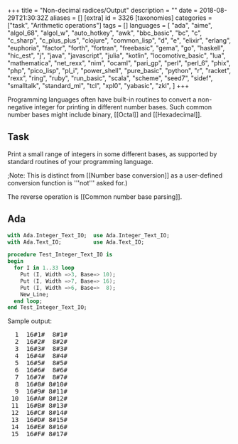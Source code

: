 +++
title = "Non-decimal radices/Output"
description = ""
date = 2018-08-29T21:30:32Z
aliases = []
[extra]
id = 3326
[taxonomies]
categories = ["task", "Arithmetic operations"]
tags = []
languages = [
  "ada",
  "aime",
  "algol_68",
  "algol_w",
  "auto_hotkey",
  "awk",
  "bbc_basic",
  "bc",
  "c",
  "c_sharp",
  "c_plus_plus",
  "clojure",
  "common_lisp",
  "d",
  "e",
  "elixir",
  "erlang",
  "euphoria",
  "factor",
  "forth",
  "fortran",
  "freebasic",
  "gema",
  "go",
  "haskell",
  "hic_est",
  "j",
  "java",
  "javascript",
  "julia",
  "kotlin",
  "locomotive_basic",
  "lua",
  "mathematica",
  "net_rexx",
  "nim",
  "ocaml",
  "pari_gp",
  "perl",
  "perl_6",
  "phix",
  "php",
  "pico_lisp",
  "pl_i",
  "power_shell",
  "pure_basic",
  "python",
  "r",
  "racket",
  "rexx",
  "ring",
  "ruby",
  "run_basic",
  "scala",
  "scheme",
  "seed7",
  "sidef",
  "smalltalk",
  "standard_ml",
  "tcl",
  "xpl0",
  "yabasic",
  "zkl",
]
+++

Programming languages often have built-in routines to convert a non-negative integer for printing in different number bases. Such common number bases might include binary, [[Octal]] and [[Hexadecimal]].


## Task

Print a small range of integers in some different bases, as supported by standard routines of your programming language.


;Note:
This is distinct from [[Number base conversion]] as a user-defined conversion function is '''not''' asked for.)

The reverse operation is [[Common number base parsing]].





## Ada


```ada
with Ada.Integer_Text_IO;  use Ada.Integer_Text_IO;
with Ada.Text_IO;          use Ada.Text_IO;

procedure Test_Integer_Text_IO is
begin
  for I in 1..33 loop
    Put (I, Width =>3, Base=> 10);
    Put (I, Width =>7, Base=> 16);
    Put (I, Width =>6, Base=>  8);
    New_Line;
  end loop;
end Test_Integer_Text_IO;
```

Sample output:
<pre style="height:30ex;overflow:scroll">
  1  16#1#  8#1#
  2  16#2#  8#2#
  3  16#3#  8#3#
  4  16#4#  8#4#
  5  16#5#  8#5#
  6  16#6#  8#6#
  7  16#7#  8#7#
  8  16#8# 8#10#
  9  16#9# 8#11#
 10  16#A# 8#12#
 11  16#B# 8#13#
 12  16#C# 8#14#
 13  16#D# 8#15#
 14  16#E# 8#16#
 15  16#F# 8#17#
 16 16#10# 8#20#
 17 16#11# 8#21#
 18 16#12# 8#22#
 19 16#13# 8#23#
 20 16#14# 8#24#
 21 16#15# 8#25#
 22 16#16# 8#26#
 23 16#17# 8#27#
 24 16#18# 8#30#
 25 16#19# 8#31#
 26 16#1A# 8#32#
 27 16#1B# 8#33#
 28 16#1C# 8#34#
 29 16#1D# 8#35#
 30 16#1E# 8#36#
 31 16#1F# 8#37#
 32 16#20# 8#40#
 33 16#21# 8#41#

```



## Aime


```aime
o_xinteger(16, 1000000);
o_byte('\n');
o_xinteger(5, 1000000);
o_byte('\n');
o_xinteger(2, 1000000);
o_byte('\n');
```



## ALGOL 68

```algol68
main:(
  FOR i TO 33 DO
    printf(($10r6d," "16r6d," "8r6dl$, BIN i, BIN i, BIN i))
  OD
)
```

Sample output:

```txt

000001 000001 000001
000002 000002 000002
000003 000003 000003
000004 000004 000004
000005 000005 000005
000006 000006 000006
000007 000007 000007
000008 000008 000010
000009 000009 000011
000010 00000a 000012
000011 00000b 000013
000012 00000c 000014
000013 00000d 000015
000014 00000e 000016
000015 00000f 000017
000016 000010 000020
000017 000011 000021
000018 000012 000022
000019 000013 000023
000020 000014 000024
000021 000015 000025
000022 000016 000026
000023 000017 000027
000024 000018 000030
000025 000019 000031
000026 00001a 000032
000027 00001b 000033
000028 00001c 000034
000029 00001d 000035
000030 00001e 000036
000031 00001f 000037
000032 000020 000040
000033 000021 000041

```



## ALGOL W

Algol W has a standard procedure intbase16 that returns its parameter converted to a string in hexadecimal.

```algolw
begin
    % print some numbers in hex %
    for i := 0 until 20 do write( intbase16( i ) )
end.
```

```txt

    00000000
    00000001
    00000002
    00000003
    00000004
    00000005
    00000006
    00000007
    00000008
    00000009
    0000000A
    0000000B
    0000000C
    0000000D
    0000000E
    0000000F
    00000010
    00000011
    00000012
    00000013
    00000014

```



## AutoHotkey

contributed by Laszlo on the ahk [http://www.autohotkey.com/forum/post-276235.html#276235 forum]

```AutoHotkey
MsgBox % BC("FF",16,3) ; -> 100110 in base 3 = FF in hex = 256 in base 10

BC(NumStr,InputBase=8,OutputBase=10) {
  Static S = 12345678901234567890123456789012345678901234567890123456789012345
  DllCall("msvcrt\_i64toa","Int64",DllCall("msvcrt\_strtoui64","Str",NumStr,"Uint",0,"UInt",InputBase,"CDECLInt64"),"Str",S,"UInt",OutputBase,"CDECL")
  Return S
}
```



## AWK

C's printf() is just exposed:

```awk
$ awk '{printf("%d 0%o 0x%x\n",$1,$1,$1)}'
10
10 012 0xa
16
16 020 0x10
255
255 0377 0xff
```



## BBC BASIC


```bbcbasic
      REM STR$ converts to a decimal string:
      PRINT STR$(0)
      PRINT STR$(123456789)
      PRINT STR$(-987654321)

      REM STR$~ converts to a hexadecimal string:
      PRINT STR$~(43981)
      PRINT STR$~(-1)
```

'''Output:'''

```txt

0
123456789
-987654321
ABCD
FFFFFFFF

```



## Bc

Variable <code>obase</code> is the base for all output.  It can be 2 (binary) up to some implementation-dependent limit.  In [[GNU bc]] the limit may be large, for example 2^31, with "digits" of bases bigger than 36 printed as individual decimal numbers.
```Bc

for(i=1;i<10;i++) {
  obase=10; print i," "
  obase=8; print i," "
  obase=3; print i," "
  obase=2; print i
  print "\n"
}
```



## C



```c
#include <stdio.h>

int main()
{
  int i;

  for(i=1; i <= 33; i++)
    printf("%6d %6x %6o\n", i, i, i);

  return 0;
}
```


Binary conversion using <tt>%b</tt> is not standard.


## C#


```c#

using System;

namespace NonDecimalRadicesOutput
{
    class Program
    {
        static void Main(string[] args)
        {
            for (int i = 0; i < 42; i++)
            {
                string binary = Convert.ToString(i, 2);
                string octal = Convert.ToString(i, 8);
                string hexadecimal = Convert.ToString(i, 16);
                Console.WriteLine(string.Format("Decimal: {0}, Binary: {1}, Octal: {2}, Hexadecimal: {3}", i, binary, octal, hexadecimal));
            }

            Console.ReadKey();
        }
    }
}

```

```txt

Decimal: 0, Binary: 0, Octal: 0, Hexadecimal: 0
Decimal: 1, Binary: 1, Octal: 1, Hexadecimal: 1
Decimal: 2, Binary: 10, Octal: 2, Hexadecimal: 2
Decimal: 3, Binary: 11, Octal: 3, Hexadecimal: 3
Decimal: 4, Binary: 100, Octal: 4, Hexadecimal: 4
Decimal: 5, Binary: 101, Octal: 5, Hexadecimal: 5
Decimal: 6, Binary: 110, Octal: 6, Hexadecimal: 6
Decimal: 7, Binary: 111, Octal: 7, Hexadecimal: 7
Decimal: 8, Binary: 1000, Octal: 10, Hexadecimal: 8
Decimal: 9, Binary: 1001, Octal: 11, Hexadecimal: 9
Decimal: 10, Binary: 1010, Octal: 12, Hexadecimal: a
Decimal: 11, Binary: 1011, Octal: 13, Hexadecimal: b
Decimal: 12, Binary: 1100, Octal: 14, Hexadecimal: c
Decimal: 13, Binary: 1101, Octal: 15, Hexadecimal: d
Decimal: 14, Binary: 1110, Octal: 16, Hexadecimal: e
Decimal: 15, Binary: 1111, Octal: 17, Hexadecimal: f
Decimal: 16, Binary: 10000, Octal: 20, Hexadecimal: 10
Decimal: 17, Binary: 10001, Octal: 21, Hexadecimal: 11
Decimal: 18, Binary: 10010, Octal: 22, Hexadecimal: 12
Decimal: 19, Binary: 10011, Octal: 23, Hexadecimal: 13
Decimal: 20, Binary: 10100, Octal: 24, Hexadecimal: 14
Decimal: 21, Binary: 10101, Octal: 25, Hexadecimal: 15
Decimal: 22, Binary: 10110, Octal: 26, Hexadecimal: 16
Decimal: 23, Binary: 10111, Octal: 27, Hexadecimal: 17
Decimal: 24, Binary: 11000, Octal: 30, Hexadecimal: 18
Decimal: 25, Binary: 11001, Octal: 31, Hexadecimal: 19
Decimal: 26, Binary: 11010, Octal: 32, Hexadecimal: 1a
Decimal: 27, Binary: 11011, Octal: 33, Hexadecimal: 1b
Decimal: 28, Binary: 11100, Octal: 34, Hexadecimal: 1c
Decimal: 29, Binary: 11101, Octal: 35, Hexadecimal: 1d
Decimal: 30, Binary: 11110, Octal: 36, Hexadecimal: 1e
Decimal: 31, Binary: 11111, Octal: 37, Hexadecimal: 1f
Decimal: 32, Binary: 100000, Octal: 40, Hexadecimal: 20
Decimal: 33, Binary: 100001, Octal: 41, Hexadecimal: 21
Decimal: 34, Binary: 100010, Octal: 42, Hexadecimal: 22
Decimal: 35, Binary: 100011, Octal: 43, Hexadecimal: 23
Decimal: 36, Binary: 100100, Octal: 44, Hexadecimal: 24
Decimal: 37, Binary: 100101, Octal: 45, Hexadecimal: 25
Decimal: 38, Binary: 100110, Octal: 46, Hexadecimal: 26
Decimal: 39, Binary: 100111, Octal: 47, Hexadecimal: 27
Decimal: 40, Binary: 101000, Octal: 50, Hexadecimal: 28
Decimal: 41, Binary: 101001, Octal: 51, Hexadecimal: 29

```


Binary conversion is not standard.


## C++



```cpp
#include <iostream>
#include <iomanip>

int main()
{
  for (int i = 0; i <= 33; i++)
    std::cout << std::setw(6) << std::dec << i << " "
              << std::setw(6) << std::hex << i << " "
              << std::setw(6) << std::oct << i << std::endl;

  return 0;
}
```



## Clojure

Clojure eschews duplicating functionality already present in Java when interop is sufficiently idiomatic:

```lisp
(Integer/toBinaryString 25) ; returns "11001"
(Integer/toOctalString 25)  ; returns "31"
(Integer/toHexString 25)    ; returns "19"

(dotimes [i 20]
  (println (Integer/toHexString i)))
```



## Common Lisp


```lisp
(loop for n from 0 to 33 do
  (format t " ~6B ~3O ~2D ~2X~%" n n n n))
```



## D


```d
import std.stdio;

void main() {
    writeln("Base: 2      8     10     16");
    writeln("----------------------------");
    foreach (i; 0 .. 34)
        writefln(" %6b %6o %6d %6x", i, i, i, i);
}
```

```txt
Base: 2      8     10     16
----------------------------
      0      0      0      0
      1      1      1      1
     10      2      2      2
     11      3      3      3
    100      4      4      4
    101      5      5      5
    110      6      6      6
    111      7      7      7
   1000     10      8      8
   1001     11      9      9
   1010     12     10      a
   1011     13     11      b
   1100     14     12      c
   1101     15     13      d
   1110     16     14      e
   1111     17     15      f
  10000     20     16     10
  10001     21     17     11
  10010     22     18     12
  10011     23     19     13
  10100     24     20     14
  10101     25     21     15
  10110     26     22     16
  10111     27     23     17
  11000     30     24     18
  11001     31     25     19
  11010     32     26     1a
  11011     33     27     1b
  11100     34     28     1c
  11101     35     29     1d
  11110     36     30     1e
  11111     37     31     1f
 100000     40     32     20
 100001     41     33     21
```


### Tango Version

Number following formatting character is width. When no formatting
character is specified it is inferred from variable's type.

```d
for (int i = 0; i < 35; i++)
    Stdout.formatln ("{:b8} {:o3} {} {:x2}", i, i, i, i);
```



## E


```e
for value in 0..33 {
  for base in [2, 8, 10, 12, 16, 36] {
    def s := value.toString(base)
    print(" " * (8 - s.size()), s)
  }
  println()
}
```



## Elixir


```elixir
Enum.each(0..32, fn i -> :io.format "~2w :~6.2B, ~2.8B, ~2.16B~n", [i,i,i,i] end)
```


<pre style="height: 32ex; overflow: scroll">
 0 :     0,  0,  0
 1 :     1,  1,  1
 2 :    10,  2,  2
 3 :    11,  3,  3
 4 :   100,  4,  4
 5 :   101,  5,  5
 6 :   110,  6,  6
 7 :   111,  7,  7
 8 :  1000, 10,  8
 9 :  1001, 11,  9
10 :  1010, 12,  A
11 :  1011, 13,  B
12 :  1100, 14,  C
13 :  1101, 15,  D
14 :  1110, 16,  E
15 :  1111, 17,  F
16 : 10000, 20, 10
17 : 10001, 21, 11
18 : 10010, 22, 12
19 : 10011, 23, 13
20 : 10100, 24, 14
21 : 10101, 25, 15
22 : 10110, 26, 16
23 : 10111, 27, 17
24 : 11000, 30, 18
25 : 11001, 31, 19
26 : 11010, 32, 1A
27 : 11011, 33, 1B
28 : 11100, 34, 1C
29 : 11101, 35, 1D
30 : 11110, 36, 1E
31 : 11111, 37, 1F
32 :100000, 40, 20

```



## Erlang

Printing 63 (decimal) in some different bases (here: 3,8,16,26). The base can be 2..36.
```txt

4> [io:fwrite("~s ", [erlang:integer_to_list(63, X)]) || X <- [3,8,16,26]].
2100 77 3F 2B

```



## Euphoria


```euphoria
for i = 1 to 33 do
    printf(1,"%6d %6x %6o\n",{i,i,i})
end for
```


=={{header|F_Sharp|F#}}==
<p>Base 8, 10 and 16 can be output by <code>printf</code></p>

```fsharp
let ns = [30..33]
ns |> Seq.iter (fun n -> printfn " %3o %2d %2X" n n n)
```

```txt
 36 30 1E
 37 31 1F
 40 32 20
 41 33 21
```

<p>The .NET library <code>System.Convert</code> is able to also convert from and to base 2</p>

```fsharp
let bases = [2; 8; 10; 16]

ns |> Seq.map (fun n -> Seq.initInfinite (fun i -> n))
|> Seq.map (fun s -> Seq.zip s bases)
|> Seq.map (Seq.map System.Convert.ToString >> Seq.toList)
|> Seq.iter (fun s -> (printfn "%6s %2s %2s %2s" s.[0] s.[1] s.[2] s.[3]))
```

```txt
 11110 36 30 1e
 11111 37 31 1f
100000 40 32 20
100001 41 33 21
```



## Factor


```factor
1234567 2 36 [a,b] [ >base print ] with each
```

<pre style="height:30ex;overflow:scroll">
100101101011010000111
2022201111201
10231122013
304001232
42243331
13331215
4553207
2281451
1234567
773604
4b6547
342c19
241cb5
195be7
12d687
ed4ea
bdc71
98ig4
7e687
6769j
55kgf
49ahj
3h787
3407h
2i679
28jdj
206jj
1lhs8
1flm7
1adkn
15lk7
11bm4
vdwr
srsc
qglj

```



## Forth

GNU Forth has convenience functions for printing an integer in decimal or hex, regardless of the current BASE.

```forth
: main 34 1 do cr i dec. i hex. loop ;
main
...
11 $B
...
```

This is not standardized because such functions are very easy to define as needed:

```forth
: base. ( n base -- ) base @ >r  base !  .  r> base ! ;
: oct. ( n -- ) 8 base. ;
: bin. ( n -- ) 2 base. ;
```



## Fortran

```fortran
do n = 1, 33
  write(*, "(b6, o4, i4, z4)") n, n, n, n
end do
```



## FreeBASIC

FreeBASIC has built in functions called Hex, Str, Oct and Bin which convert decimal numbers into hexadecimal, decimal,
octal and binary strings respectively. Here's an example:

```freebasic
' FB 1.05.0 Win64

Dim ui(1 To 4) As UInteger = {10, 26, 52, 100}
Print "Decimal    Hex       Octal    Binary"
Print "
### ====  ========   =======   ===
"
For i As Integer = 1 To 4
  Print Str(ui(i)); Tab(12); Hex(ui(i)); Tab(23); Oct(ui(i)); Tab(31); Bin(ui(i))
Next

Sleep
```


```txt

Decimal    Hex       Octal    Binary

### ====  ========   =======   ===

10         A          12      1010
26         1A         32      11010
52         34         64      110100
100        64         144     1100100

```



## Gema

After decimal numbers in the input stream, add hexadecimal and octal of the same number in the output stream. Also after hexadecimal add decimal and octal, and after octal add decimal and hexadecimal.

```gema>0x<A
=$0 (@radix{16;10;$1}, 0@radix{16;8;$1})
0<D>=$0 (@radix{8;10;$1}, 0x@radix{8;16;$1})
<D>=$0 (0x@radix{10;16;$1}, 0@radix{10;8;$1})
```

Invocation and sample input and output

```txt
$ gema -p radix.gema
The 99 beers and 0x2D Scotches.
The 99 (0x63, 0143) beers and 0x2D (45, 055) Scotches.
```


## Go


```go
package main

import (
    "fmt"
    "math/big"
    "strconv"
)

func main() {
    // fmt.Print formats integer types directly as bases 2, 8, 10, and 16.
    fmt.Printf("%b\n", 13)
    fmt.Printf("%o\n", 13)
    fmt.Printf("%d\n", 13)
    fmt.Printf("%x\n", 13)
    // big ints work with fmt as well.
    d := big.NewInt(13)
    fmt.Printf("%b\n", d)
    fmt.Printf("%o\n", d)
    fmt.Printf("%d\n", d)
    fmt.Printf("%x\n", d)
    // strconv.FormatInt handles arbitrary bases from 2 to 36 for the
    // int64 type.  There is also strconv.FormatUInt for the uint64 type.
    // There no equivalent for big ints.
    fmt.Println(strconv.FormatInt(1313, 19))
}
```

```txt

1101
15
13
d
1101
15
13
d
3c2

```



## Haskell


```haskell
import Text.Printf

main :: IO ()
main = mapM_ f [0..33] where
  f :: Int -> IO ()
  f n = printf " %3o %2d %2X\n" n n n -- binary not supported
```


alternately, without <code>Text.Printf</code>:

```haskell
import Numeric

main :: IO ()
main = mapM_ f [0..33] where
  f :: Int -> IO ()
  f n = putStrLn $ " " ++ showOct n "" ++ " " ++ show n ++ " " ++ showHex n ""
```


Or, generalising and tabulating a little:

```haskell
import Data.List (unfoldr, transpose, intercalate)
import Data.Array (Array, listArray, (!))
import Data.Monoid ((<>))


-- ARBITRARY RADICES ---------------------------------------
bases :: [Int]
bases = abs <$> [2, 7, 8, 10, 12, 16, 32]

tableRows :: [[String]]
tableRows = ((([baseDigits] <*> bases) <*>) . return) <$> [1 .. 33]

digits :: Array Int Char
digits = listArray (0, 35) (['0' .. '9'] <> ['A' .. 'Z'])

baseDigits :: Int -> Int -> String
baseDigits base
  | base > 36 = const "Needs glyphs beyond Z"
  | otherwise = reverse . unfoldr remQuot
  where
    remQuot 0 = Nothing
    remQuot n =
      let (q, r) = quotRem n base
      in Just (digits ! r, q)

-- TEST AND TABULATION-------------------------------------
table :: String -> [[String]] -> [String]
table delim rows =
  intercalate delim <$>
  transpose
    ((fmap =<< flip justifyRight ' ' . maximum . fmap length) <$> transpose rows)

justifyRight :: Int -> Char -> String -> String
justifyRight n c s = drop (length s) (replicate n c <> s)

main :: IO ()
main =
  mapM_
    putStrLn
    (table " " (([fmap show, fmap $ const "----"] <*> [bases]) <> tableRows))
```

```txt
     2    7    8   10   12   16   32
  ---- ---- ---- ---- ---- ---- ----
     1    1    1    1    1    1    1
    10    2    2    2    2    2    2
    11    3    3    3    3    3    3
   100    4    4    4    4    4    4
   101    5    5    5    5    5    5
   110    6    6    6    6    6    6
   111   10    7    7    7    7    7
  1000   11   10    8    8    8    8
  1001   12   11    9    9    9    9
  1010   13   12   10    A    A    A
  1011   14   13   11    B    B    B
  1100   15   14   12   10    C    C
  1101   16   15   13   11    D    D
  1110   20   16   14   12    E    E
  1111   21   17   15   13    F    F
 10000   22   20   16   14   10    G
 10001   23   21   17   15   11    H
 10010   24   22   18   16   12    I
 10011   25   23   19   17   13    J
 10100   26   24   20   18   14    K
 10101   30   25   21   19   15    L
 10110   31   26   22   1A   16    M
 10111   32   27   23   1B   17    N
 11000   33   30   24   20   18    O
 11001   34   31   25   21   19    P
 11010   35   32   26   22   1A    Q
 11011   36   33   27   23   1B    R
 11100   40   34   28   24   1C    S
 11101   41   35   29   25   1D    T
 11110   42   36   30   26   1E    U
 11111   43   37   31   27   1F    V
100000   44   40   32   28   20   10
100001   45   41   33   29   21   11
```



## HicEst


```HicEst
DO n = 1, 33
  WRITE(Format="b6.0, o4.0, i4.0, z4.0") n, n, n, n
ENDDO
```


=={{header|Icon}} and {{header|Unicon}}==
Strictly speaking output conversion to different representations isn't built-in to Icon and Unicon; however, printf is included as part of the standard library.

```Icon
procedure main()
write("Non-decimal radices/Output")
every i := 255 | 2 | 5 | 16 do {
   printf("%%d = %d\n",i) # integer format
   printf("%%x = %x\n",i) # hex format
   printf("%%o = %o\n",i) # octal format
   printf("%%s = %s\n",i) # string format
   printf("%%i = %i\n",i) # image format
   }
end
```


[http://www.cs.arizona.edu/icon/library/src/procs/printf.icn printf.icn provides printf, fprintf, and sprintf]
Output:
```txt
%d = 255
%x = ff
%o = 377
%s = 255
%i = 255
...
```



## J


J can natively break out numbers using a specific base


```j
   2 #.inv 12
1 1 0 0
   3 #.inv 100
1 0 2 0 1
   16 #.inv 180097588
10 11 12 1 2 3 4
```

However, this numeric representation would not satisfy most people's idea of "formatting", for most bases.  It might be useful, however, for bases less than 10:


```j
   8 #.inv 4009
7 6 5 1
   -.&' '": 8 #.inv 4009
7651
```

J also includes some explicit support for hexadecimal numbers


```j
  require 'convert'
   hfd 180097588
ABC1234
```

(and a few other hexadecimal related mechanisms which are not relevant here.)


## Java


```java5
public static void main(String args[]){
   for(int a= 0;a < 33;a++){
      System.out.println(Integer.toBinaryString(a));
      System.out.println(Integer.toOctalString(a));
      System.out.println(Integer.toHexString(a));
      //the above methods treat the integer as unsigned
      //there are also corresponding Long.to***String() methods for long's.

      System.out.printf("%3o %2d %2x\n",a ,a ,a); //printf like the other languages; binary not supported
   }
}
```



## JavaScript

The <code><i>number</i>.toString(<i>radix</i>)</code> method produces a string representation of a number in any radix between 2 and 36.


```javascript
var bases = [2, 8, 10, 16, 24];
for (var n = 0; n <= 33; n++) {
    var row = [];
    for (var i = 0; i < bases.length; i++)
        row.push( n.toString(bases[i]) );
    print(row.join(', '));
}
```


outputs
<pre style='height: 30ex; overflow: scroll'>0, 0, 0, 0, 0
1, 1, 1, 1, 1
10, 2, 2, 2, 2
11, 3, 3, 3, 3
100, 4, 4, 4, 4
101, 5, 5, 5, 5
110, 6, 6, 6, 6
111, 7, 7, 7, 7
1000, 10, 8, 8, 8
1001, 11, 9, 9, 9
1010, 12, 10, a, a
1011, 13, 11, b, b
1100, 14, 12, c, c
1101, 15, 13, d, d
1110, 16, 14, e, e
1111, 17, 15, f, f
10000, 20, 16, 10, g
10001, 21, 17, 11, h
10010, 22, 18, 12, i
10011, 23, 19, 13, j
10100, 24, 20, 14, k
10101, 25, 21, 15, l
10110, 26, 22, 16, m
10111, 27, 23, 17, n
11000, 30, 24, 18, 10
11001, 31, 25, 19, 11
11010, 32, 26, 1a, 12
11011, 33, 27, 1b, 13
11100, 34, 28, 1c, 14
11101, 35, 29, 1d, 15
11110, 36, 30, 1e, 16
11111, 37, 31, 1f, 17
100000, 40, 32, 20, 18
100001, 41, 33, 21, 19
```



## Julia

```julia
using Primes
println("Primes ≤ $hi written in common bases.")
@printf("%8s%8s%8s%8s", "bin", "oct", "dec", "hex")
for i in primes(50)
    @printf("%8s%8s%8s%8s\n", bin(i), oct(i), dec(i), hex(i))
end
```


```txt
Primes ≤ 50 written in common bases.
     bin     oct     dec     hex
      10       2       2       2
      11       3       3       3
     101       5       5       5
     111       7       7       7
    1011      13      11       b
    1101      15      13       d
   10001      21      17      11
   10011      23      19      13
   10111      27      23      17
   11101      35      29      1d
   11111      37      31      1f
  100101      45      37      25
  101001      51      41      29
  101011      53      43      2b
  101111      57      47      2f
```



## Kotlin


```scala
// version 1.1.2

fun main(args: Array<String>) {
    val bases = intArrayOf(2, 8, 10, 16, 19, 36)
    for (base in bases) print("%6s".format(base))
    println()
    println("-".repeat(6 * bases.size))
    for (i in 0..35) {
        for (base in bases) print("%6s".format(i.toString(base)))
        println()
    }
}
```


```txt

     2     8    10    16    19    36
------------------------------------
     0     0     0     0     0     0
     1     1     1     1     1     1
    10     2     2     2     2     2
    11     3     3     3     3     3
   100     4     4     4     4     4
   101     5     5     5     5     5
   110     6     6     6     6     6
   111     7     7     7     7     7
  1000    10     8     8     8     8
  1001    11     9     9     9     9
  1010    12    10     a     a     a
  1011    13    11     b     b     b
  1100    14    12     c     c     c
  1101    15    13     d     d     d
  1110    16    14     e     e     e
  1111    17    15     f     f     f
 10000    20    16    10     g     g
 10001    21    17    11     h     h
 10010    22    18    12     i     i
 10011    23    19    13    10     j
 10100    24    20    14    11     k
 10101    25    21    15    12     l
 10110    26    22    16    13     m
 10111    27    23    17    14     n
 11000    30    24    18    15     o
 11001    31    25    19    16     p
 11010    32    26    1a    17     q
 11011    33    27    1b    18     r
 11100    34    28    1c    19     s
 11101    35    29    1d    1a     t
 11110    36    30    1e    1b     u
 11111    37    31    1f    1c     v
100000    40    32    20    1d     w
100001    41    33    21    1e     x
100010    42    34    22    1f     y
100011    43    35    23    1g     z

```



## Locomotive Basic



```locobasic
10 FOR i=1 TO 20
20 PRINT i,BIN$(i),HEX$(i)
30 NEXT
```


Output:

<pre style='height: 30ex; overflow: scroll'> 1           1            1
 2           10           2
 3           11           3
 4           100          4
 5           101          5
 6           110          6
 7           111          7
 8           1000         8
 9           1001         9
 10          1010         A
 11          1011         B
 12          1100         C
 13          1101         D
 14          1110         E
 15          1111         F
 16          10000        10
 17          10001        11
 18          10010        12
 19          10011        13
 20          10100        14
```



## Lua


```lua
for i = 1, 33 do
    print( string.format( "%o \t %d \t %x", i, i, i ) )
end
```



## Mathematica


```Mathematica
Scan[Print[IntegerString[#, 2], ",", IntegerString[#, 8],
",",#, ",",IntegerString[#, 16],",", IntegerString[#, 36]]&, Range[38]]
```


Output:


```txt

1,1,1,1,1
10,2,2,2,2
11,3,3,3,3
...
...
100010,42,34,22,y
100011,43,35,23,z
100100,44,36,24,10
100101,45,37,25,11
100110,46,38,26,12
```


=={{header|MATLAB}} / {{header|Octave}}==

```MATLAB
fprintf('%3d  %3o  %3x\n',repmat(1:20,3,1))
```

Output:

```txt
  1    1    1
  2    2    2
  3    3    3
  4    4    4
  5    5    5
  6    6    6
  7    7    7
  8   10    8
  9   11    9
 10   12    a
 11   13    b
 12   14    c
 13   15    d
 14   16    e
 15   17    f
 16   20   10
 17   21   11
 18   22   12
 19   23   13
 20   24   14
```


=={{header|Modula-3}}==

```modula3
MODULE Conv EXPORTS Main;

IMPORT IO, Fmt;

BEGIN
  FOR i := 1 TO 33 DO
    IO.Put(Fmt.Int(i, base := 10) & " ");
    IO.Put(Fmt.Int(i, base := 16) & " ");
    IO.Put(Fmt.Int(i, base := 8) & " ");
    IO.Put("\n");
  END;
END Conv.
```

Output:
<pre style="height:30ex;overflow:scroll">
1 1 1
2 2 2
3 3 3
4 4 4
5 5 5
6 6 6
7 7 7
8 8 10
9 9 11
10 a 12
11 b 13
12 c 14
13 d 15
14 e 16
15 f 17
16 10 20
17 11 21
18 12 22
19 13 23
20 14 24
21 15 25
22 16 26
23 17 27
24 18 30
25 19 31
26 1a 32
27 1b 33
28 1c 34
29 1d 35
30 1e 36
31 1f 37
32 20 40
33 21 41

```



## NetRexx


```NetRexx
/* NetRexx */
options replace format comments java crossref symbols nobinary

import java.util.Formatter

loop i_ = 1 to 3
  loop n_ = 20 to 20000 by 2131
    select case i_
      when 1 then say useBif(n_)
      when 2 then say useJavaFormat(n_)
      when 3 then say useJavaNumber(n_)
      otherwise nop
      end
    end n_
  say
end i_

return

-- NetRexx doesn't have a decimal to octal conversion
method useBif(n_) public static
  d_ = '_'
  return '[Base 16='n_.d2x().right(8)',Base 10='n_.right(8)',Base 8='d_.right(8)',Base 2='n_.d2x().x2b().right(20)']'

-- Some of Java's java.lang.Number classes have conversion methods
method useJavaNumber(n_) public static
  nx = Long.toHexString(n_)
  nd = Long.toString(n_)
  no = Long.toOctalString(n_)
  nb = Long.toBinaryString(n_)
  return '[Base 16='Rexx(nx).right(8)',Base 10='Rexx(nd).right(8)',Base 8='Rexx(no).right(8)',Base 2='Rexx(nb).right(20)']'

-- Java Formatter doesn't have a decimal to binary conversion
method useJavaFormat(n_) public static
  fb = StringBuilder()
  fm = Formatter(fb)
  fm.format("[Base 16=%1$8x,Base 10=%1$8d,Base 8=%1$8o,Base 2=%2$20s]", [Object Long(n_), String('_')])
  return fb.toString()

```

'''Output:'''
<pre style="height:30ex; overflow:scroll;">
[Base 16=      14,Base 10=      20,Base 8=       _,Base 2=            00010100]
[Base 16=     867,Base 10=    2151,Base 8=       _,Base 2=        100001100111]
[Base 16=    10BA,Base 10=    4282,Base 8=       _,Base 2=    0001000010111010]
[Base 16=    190D,Base 10=    6413,Base 8=       _,Base 2=    0001100100001101]
[Base 16=    2160,Base 10=    8544,Base 8=       _,Base 2=    0010000101100000]
[Base 16=    29B3,Base 10=   10675,Base 8=       _,Base 2=    0010100110110011]
[Base 16=    3206,Base 10=   12806,Base 8=       _,Base 2=    0011001000000110]
[Base 16=    3A59,Base 10=   14937,Base 8=       _,Base 2=    0011101001011001]
[Base 16=    42AC,Base 10=   17068,Base 8=       _,Base 2=    0100001010101100]
[Base 16=    4AFF,Base 10=   19199,Base 8=       _,Base 2=    0100101011111111]

[Base 16=      14,Base 10=      20,Base 8=      24,Base 2=                   _]
[Base 16=     867,Base 10=    2151,Base 8=    4147,Base 2=                   _]
[Base 16=    10ba,Base 10=    4282,Base 8=   10272,Base 2=                   _]
[Base 16=    190d,Base 10=    6413,Base 8=   14415,Base 2=                   _]
[Base 16=    2160,Base 10=    8544,Base 8=   20540,Base 2=                   _]
[Base 16=    29b3,Base 10=   10675,Base 8=   24663,Base 2=                   _]
[Base 16=    3206,Base 10=   12806,Base 8=   31006,Base 2=                   _]
[Base 16=    3a59,Base 10=   14937,Base 8=   35131,Base 2=                   _]
[Base 16=    42ac,Base 10=   17068,Base 8=   41254,Base 2=                   _]
[Base 16=    4aff,Base 10=   19199,Base 8=   45377,Base 2=                   _]

[Base 16=      14,Base 10=      20,Base 8=      24,Base 2=               10100]
[Base 16=     867,Base 10=    2151,Base 8=    4147,Base 2=        100001100111]
[Base 16=    10ba,Base 10=    4282,Base 8=   10272,Base 2=       1000010111010]
[Base 16=    190d,Base 10=    6413,Base 8=   14415,Base 2=       1100100001101]
[Base 16=    2160,Base 10=    8544,Base 8=   20540,Base 2=      10000101100000]
[Base 16=    29b3,Base 10=   10675,Base 8=   24663,Base 2=      10100110110011]
[Base 16=    3206,Base 10=   12806,Base 8=   31006,Base 2=      11001000000110]
[Base 16=    3a59,Base 10=   14937,Base 8=   35131,Base 2=      11101001011001]
[Base 16=    42ac,Base 10=   17068,Base 8=   41254,Base 2=     100001010101100]
[Base 16=    4aff,Base 10=   19199,Base 8=   45377,Base 2=     100101011111111]

```



## Nim


```nim
import strutils

for i in 0..33:
  echo toBin(i, 6)," ",toOct(i, 3)," ",align($i,2)," ",toHex(i,2)
```

Output:

```txt
000000 000  0 00
000001 001  1 01
000010 002  2 02
000011 003  3 03
000100 004  4 04
000101 005  5 05
000110 006  6 06
000111 007  7 07
001000 010  8 08
001001 011  9 09
001010 012 10 0A
001011 013 11 0B
001100 014 12 0C
001101 015 13 0D
001110 016 14 0E
001111 017 15 0F
010000 020 16 10
010001 021 17 11
010010 022 18 12
010011 023 19 13
010100 024 20 14
010101 025 21 15
010110 026 22 16
010111 027 23 17
011000 030 24 18
011001 031 25 19
011010 032 26 1A
011011 033 27 1B
011100 034 28 1C
011101 035 29 1D
011110 036 30 1E
011111 037 31 1F
100000 040 32 20
100001 041 33 21
```



## OCaml


```ocaml
for n = 0 to 33 do
  Printf.printf " %3o %2d %2X\n" n n n (* binary not supported *)
done
```



## PARI/GP

The only bases supported by the language itself (as opposed to custom functions) are binary and decimal.

```parigp
printbinary(n)={
  n=binary(n);
  for(i=1,#n,print1(n[i]))
};
printdecimal(n)={
  print1(n)
};
```



## Perl


```perl
foreach my $n (0..33) {
  printf " %6b %3o %2d %2X\n", $n, $n, $n, $n;
}
```



## Perl 6


Calling the <code>.base</code> method on a number returns a string. It can handle all bases between 2 and 36:


```perl6
say 30.base(2);   # "11110"
say 30.base(8);   # "36"
say 30.base(10);  # "30"
say 30.base(16);  # "1E"
say 30.base(30);  # "10"
```


Alternatively, <code>printf</code> can be used for some common number bases:

```perl6
for 0..33 -> $n {
  printf " %6b %3o %2d %2X\n", $n xx 4;
}
```



## Phix


```phix
for i=1 to 33 do
    printf(1,"decimal:%6d hex:%6x HEX:%6X octal:%6o binary:%6b\n",{i,i,i})
end for
```



## PHP


```php
<?php
foreach (range(0, 33) as $n) {
  echo decbin($n), "\t", decoct($n), "\t", $n, "\t", dechex($n), "\n";
}
?>
```



```php
<?php
foreach (range(0, 33) as $n) {
  printf(" %6b %3o %2d %2X\n", $n, $n, $n, $n);
}
?>
```



## PicoLisp


```PicoLisp
(de printNumber (N Base)
   (when (>= N Base)
      (printNumber (/ N Base) Base) )
   (let C (% N Base)
      (and (> C 9) (inc 'C 39))
      (prin (char (+ C `(char "0")))) ) )

(printNumber 26 16))
(prinl)
(printNumber 123456789012345678901234567890 36))
(prinl)
```

Output:

```txt
1a
byw97um9s91dlz68tsi
```



## PL/I


```PL/I

get list (n);
put skip list (n);      /* Prints N in decimal */
put skip edit (n) (B);  /* prints N as a bit string, N > 0 */

```



## PowerShell

The .NET class <code>Convert</code> handles conversions in binary, octal, decimal and hexadecimal. Furthermore, format strings may be used for hexadecimal conversion.

```powershell
foreach ($n in 0..33) {
    "Base 2:  " + [Convert]::ToString($n, 2)
    "Base 8:  " + [Convert]::ToString($n, 8)
    "Base 10: " + $n
    "Base 10: " + [Convert]::ToString($n, 10)
    "Base 10: " + ("{0:D}" -f $n)
    "Base 16: " + [Convert]::ToString($n, 16)
    "Base 16: " + ("{0:X}" -f $n)
}
```



## PureBasic


```PureBasic
For i=105 To 115
  Bin$=RSet(Bin(i),8,"0") ;- Convert to wanted type & pad with '0'
  Hex$=RSet(Hex(i),4,"0")
  Dec$=RSet(Str(i),3)
  PrintN(Dec$+" decimal = %"+Bin$+" = $"+Hex$+".")
Next
```


 105 decimal = %01101001 = $0069.
 106 decimal = %01101010 = $006A.
 107 decimal = %01101011 = $006B.
 108 decimal = %01101100 = $006C.
 109 decimal = %01101101 = $006D.
 110 decimal = %01101110 = $006E.
 111 decimal = %01101111 = $006F.
 112 decimal = %01110000 = $0070.
 113 decimal = %01110001 = $0071.
 114 decimal = %01110010 = $0072.
 115 decimal = %01110011 = $0073.


## Python

Binary (b), Octal (o), Decimal (d), and Hexadecimal (X and x) are supported by the [http://www.python.org/dev/peps/pep-3101/ format]method of a string
<div style="height:30ex;overflow:scroll">
```python>>>
 for n in range(34):
	print " {0:6b} {1:3o} {2:2d} {3:2X}".format(n, n, n, n)
	#The following would give the same output, and,
	#due to the outer brackets, works with Python 3.0 too
	#print ( " {n:6b} {n:3o} {n:2d} {n:2X}".format(n=n) )


      0   0  0  0
      1   1  1  1
     10   2  2  2
     11   3  3  3
    100   4  4  4
    101   5  5  5
    110   6  6  6
    111   7  7  7
   1000  10  8  8
   1001  11  9  9
   1010  12 10  A
   1011  13 11  B
   1100  14 12  C
   1101  15 13  D
   1110  16 14  E
   1111  17 15  F
  10000  20 16 10
  10001  21 17 11
  10010  22 18 12
  10011  23 19 13
  10100  24 20 14
  10101  25 21 15
  10110  26 22 16
  10111  27 23 17
  11000  30 24 18
  11001  31 25 19
  11010  32 26 1A
  11011  33 27 1B
  11100  34 28 1C
  11101  35 29 1D
  11110  36 30 1E
  11111  37 31 1F
 100000  40 32 20
 100001  41 33 21
>>>
```
</div>

Octal (o), Decimal (d), and Hexadecimal (X and x), but not binary are supported by the string modulo operator, %:

```python
for n in range(34):
	print " %3o %2d %2X" % (n, n, n)
```


----
For each of these bases there is also a built-in function that will convert it to a string with the proper prefix appended, so that it is a valid Python expression:

```python
n = 33
#Python 3.x:
print(bin(n), oct(n), n, hex(n)) # bin() only available in Python 3.x and 2.6
# output: 0b100001 0o41 33 0x21

#Python 2.x:
#print oct(n), n, hex(n)
# output: 041 33 0x21
```



## R

Conversion to and from binary does not have built-in support.

```R
# dec to oct
as.octmode(x)
# dec to hex
as.hexmode(x)
# oct or hex to dec
as.integer(x)
# or
as.numeric(x)
```



## Racket



```racket

#lang racket

;; Explicit conversion of numbers can use the standard radices
(map (λ(r) (number->string 123 r)) '(2 8 10 16))
;; -> '("1111011" "173" "123" "7b")

;; There is also the `~r' formatting function that works with any radix
;; up to 36
(for/list ([r (in-range 2 37)]) (~r 123 #:base r))
;; -> '("1111011" "02111" "3231" "344" "323" "432" "173" "641" "123" "201"
;;      "3a" "69" "b8" "38" "7b" "47" "f6" "96" "36" "i5" "d5" "85" "35"
;;      "n4" "j4" "f4" "b4" "74" "34" "u3" "r3" "o3" "l3" "i3" "f3")

```



## REXX

===dec ◄──► bin, hex===
Note that some REXX interpreters have the '''D2B''' (decimal-->binary) built-in function.

So, the '''D2B''' function was coded here for those REXX interpreters that don't have that function.


The reason for the apparent complexity of the '''D2B''' function is to handle the special case of

zero   (with regards to striping leading zeroes from the converted number)..

```rexx
/*REXX pgm shows REXX's ability to show decimal numbers in binary & hex.*/

      do j=0  to 50                /*show some low-value num conversions*/
      say right(j,3)         ' in decimal is',
          right(d2b(j),12)   " in binary",
          right(d2x(j),12)   ' in hexadecimal.'
      end   /*j*/
exit                                   /*stick a fork in it, we're done.*/
/*────────────────────────────D2B subroutine────────────────────────────*/
d2b: return word(strip(x2b(d2x(arg(1))),'L',0) 0,1)  /*convert dec──►bin*/
```

'''output'''
<pre style="height:20ex">
  0  in decimal is            0  in binary            0  in hexadecimal.
  1  in decimal is            1  in binary            1  in hexadecimal.
  2  in decimal is           10  in binary            2  in hexadecimal.
  3  in decimal is           11  in binary            3  in hexadecimal.
  4  in decimal is          100  in binary            4  in hexadecimal.
  5  in decimal is          101  in binary            5  in hexadecimal.
  6  in decimal is          110  in binary            6  in hexadecimal.
  7  in decimal is          111  in binary            7  in hexadecimal.
  8  in decimal is         1000  in binary            8  in hexadecimal.
  9  in decimal is         1001  in binary            9  in hexadecimal.
 10  in decimal is         1010  in binary            A  in hexadecimal.
 11  in decimal is         1011  in binary            B  in hexadecimal.
 12  in decimal is         1100  in binary            C  in hexadecimal.
 13  in decimal is         1101  in binary            D  in hexadecimal.
 14  in decimal is         1110  in binary            E  in hexadecimal.
 15  in decimal is         1111  in binary            F  in hexadecimal.
 16  in decimal is        10000  in binary           10  in hexadecimal.
 17  in decimal is        10001  in binary           11  in hexadecimal.
 18  in decimal is        10010  in binary           12  in hexadecimal.
 19  in decimal is        10011  in binary           13  in hexadecimal.
 20  in decimal is        10100  in binary           14  in hexadecimal.
 21  in decimal is        10101  in binary           15  in hexadecimal.
 22  in decimal is        10110  in binary           16  in hexadecimal.
 23  in decimal is        10111  in binary           17  in hexadecimal.
 24  in decimal is        11000  in binary           18  in hexadecimal.
 25  in decimal is        11001  in binary           19  in hexadecimal.
 26  in decimal is        11010  in binary           1A  in hexadecimal.
 27  in decimal is        11011  in binary           1B  in hexadecimal.
 28  in decimal is        11100  in binary           1C  in hexadecimal.
 29  in decimal is        11101  in binary           1D  in hexadecimal.
 30  in decimal is        11110  in binary           1E  in hexadecimal.
 31  in decimal is        11111  in binary           1F  in hexadecimal.
 32  in decimal is       100000  in binary           20  in hexadecimal.
 33  in decimal is       100001  in binary           21  in hexadecimal.
 34  in decimal is       100010  in binary           22  in hexadecimal.
 35  in decimal is       100011  in binary           23  in hexadecimal.
 36  in decimal is       100100  in binary           24  in hexadecimal.
 37  in decimal is       100101  in binary           25  in hexadecimal.
 38  in decimal is       100110  in binary           26  in hexadecimal.
 39  in decimal is       100111  in binary           27  in hexadecimal.
 40  in decimal is       101000  in binary           28  in hexadecimal.
 41  in decimal is       101001  in binary           29  in hexadecimal.
 42  in decimal is       101010  in binary           2A  in hexadecimal.
 43  in decimal is       101011  in binary           2B  in hexadecimal.
 44  in decimal is       101100  in binary           2C  in hexadecimal.
 45  in decimal is       101101  in binary           2D  in hexadecimal.
 46  in decimal is       101110  in binary           2E  in hexadecimal.
 47  in decimal is       101111  in binary           2F  in hexadecimal.
 48  in decimal is       110000  in binary           30  in hexadecimal.
 49  in decimal is       110001  in binary           31  in hexadecimal.
 50  in decimal is       110010  in binary           32  in hexadecimal.

```


===dec ◄──► bin, hex, char===
Rexx also has the ability to use base 256 and uses the D2C and C2D function for this purpose.


Of course, using base 256 is hampered in ASCII machines in that some lower values are

interpreted by the operating system as control characters and therefore aren't displayed as their (true) glyph.

```rexx
/*REXX program shows REXX's ability to show dec nums in bin/hex/base256.*/

      do j=14  to 67               /*display some lower-value numbers.  */
      say right(j,3)        ' in decimal is',
          right(d2b(j),12)  " in binary",
          right(d2x(j),12)  ' in hexadecimal',
          right(d2c(j),12)  ' in base256.'
      end
exit                                   /*stick a fork in it, we're done.*/
/*────────────────────────────D2B subroutine────────────────────────────*/
d2b: return word(strip(x2b(d2x(arg(1))),'L',0) 0,1)  /*convert dec──►bin*/
```

'''output'''
<pre style="height:20ex">
 14  in decimal is         1110  in binary            E  in hexadecimal            ♫  in base256.
 15  in decimal is         1111  in binary            F  in hexadecimal            ☼  in base256.
 16  in decimal is        10000  in binary           10  in hexadecimal            ►  in base256.
 17  in decimal is        10001  in binary           11  in hexadecimal            ◄  in base256.
 18  in decimal is        10010  in binary           12  in hexadecimal            ↕  in base256.
 19  in decimal is        10011  in binary           13  in hexadecimal            ‼  in base256.
 20  in decimal is        10100  in binary           14  in hexadecimal            ¶  in base256.
 21  in decimal is        10101  in binary           15  in hexadecimal            §  in base256.
 22  in decimal is        10110  in binary           16  in hexadecimal            ▬  in base256.
 23  in decimal is        10111  in binary           17  in hexadecimal            ↨  in base256.
 24  in decimal is        11000  in binary           18  in hexadecimal            ↑  in base256.
 25  in decimal is        11001  in binary           19  in hexadecimal            ↓  in base256.
 26  in decimal is        11010  in binary           1A  in hexadecimal            →  in base256.
 27  in decimal is        11011  in binary           1B  in hexadecimal            ←  in base256.
 28  in decimal is        11100  in binary           1C  in hexadecimal            ∟  in base256.
 29  in decimal is        11101  in binary           1D  in hexadecimal            ↔  in base256.
 30  in decimal is        11110  in binary           1E  in hexadecimal            ▲  in base256.
 31  in decimal is        11111  in binary           1F  in hexadecimal            ▼  in base256.
 32  in decimal is       100000  in binary           20  in hexadecimal               in base256.
 33  in decimal is       100001  in binary           21  in hexadecimal            !  in base256.
 34  in decimal is       100010  in binary           22  in hexadecimal            "  in base256.
 35  in decimal is       100011  in binary           23  in hexadecimal            #  in base256.
 36  in decimal is       100100  in binary           24  in hexadecimal            $  in base256.
 37  in decimal is       100101  in binary           25  in hexadecimal            %  in base256.
 38  in decimal is       100110  in binary           26  in hexadecimal            &  in base256.
 39  in decimal is       100111  in binary           27  in hexadecimal            '  in base256.
 40  in decimal is       101000  in binary           28  in hexadecimal            (  in base256.
 41  in decimal is       101001  in binary           29  in hexadecimal            )  in base256.
 42  in decimal is       101010  in binary           2A  in hexadecimal            *  in base256.
 43  in decimal is       101011  in binary           2B  in hexadecimal            +  in base256.
 44  in decimal is       101100  in binary           2C  in hexadecimal            ,  in base256.
 45  in decimal is       101101  in binary           2D  in hexadecimal            -  in base256.
 46  in decimal is       101110  in binary           2E  in hexadecimal            .  in base256.
 47  in decimal is       101111  in binary           2F  in hexadecimal            /  in base256.
 48  in decimal is       110000  in binary           30  in hexadecimal            0  in base256.
 49  in decimal is       110001  in binary           31  in hexadecimal            1  in base256.
 50  in decimal is       110010  in binary           32  in hexadecimal            2  in base256.
 51  in decimal is       110011  in binary           33  in hexadecimal            3  in base256.
 52  in decimal is       110100  in binary           34  in hexadecimal            4  in base256.
 53  in decimal is       110101  in binary           35  in hexadecimal            5  in base256.
 54  in decimal is       110110  in binary           36  in hexadecimal            6  in base256.
 55  in decimal is       110111  in binary           37  in hexadecimal            7  in base256.
 56  in decimal is       111000  in binary           38  in hexadecimal            8  in base256.
 57  in decimal is       111001  in binary           39  in hexadecimal            9  in base256.
 58  in decimal is       111010  in binary           3A  in hexadecimal            :  in base256.
 59  in decimal is       111011  in binary           3B  in hexadecimal            ;  in base256.
 60  in decimal is       111100  in binary           3C  in hexadecimal            <  in base256.
 61  in decimal is       111101  in binary           3D  in hexadecimal            =  in base256.
 62  in decimal is       111110  in binary           3E  in hexadecimal            >  in base256.
 63  in decimal is       111111  in binary           3F  in hexadecimal            ?  in base256.
 64  in decimal is      1000000  in binary           40  in hexadecimal            @  in base256.
 65  in decimal is      1000001  in binary           41  in hexadecimal            A  in base256.
 66  in decimal is      1000010  in binary           42  in hexadecimal            B  in base256.
 67  in decimal is      1000011  in binary           43  in hexadecimal            C  in base256.

```



## Ring


```ring

# Project : Non Decimal radices/Output

see string(0) + nl
see string(123456789) + nl
see string(-987654321) + nl

see upper(hex(43981)) + nl
see upper(hex(-1)) + nl

```

Output:

```txt

0
123456789
-987654321
ABCD
FFFFFFFF

```



## Ruby


```ruby
for n in 0..33
  puts " %6b %3o %2d %2X" % [n, n, n, n]
end
puts
[2,8,10,16,36].each {|i| puts " 100.to_s(#{i}) => #{100.to_s(i)}"}
```

<div style="height:30ex;overflow:scroll">
      0   0  0  0
      1   1  1  1
     10   2  2  2
     11   3  3  3
    100   4  4  4
    101   5  5  5
    110   6  6  6
    111   7  7  7
   1000  10  8  8
   1001  11  9  9
   1010  12 10  A
   1011  13 11  B
   1100  14 12  C
   1101  15 13  D
   1110  16 14  E
   1111  17 15  F
  10000  20 16 10
  10001  21 17 11
  10010  22 18 12
  10011  23 19 13
  10100  24 20 14
  10101  25 21 15
  10110  26 22 16
  10111  27 23 17
  11000  30 24 18
  11001  31 25 19
  11010  32 26 1A
  11011  33 27 1B
  11100  34 28 1C
  11101  35 29 1D
  11110  36 30 1E
  11111  37 31 1F
 100000  40 32 20
 100001  41 33 21

 100.to_s(2) => 1100100
 100.to_s(8) => 144
 100.to_s(10) => 100
 100.to_s(16) => 64
 100.to_s(36) => 2s
</div>


## Run BASIC


```runbasic

print asc("X")			' convert to ascii
print chr$(169)			' ascii to character
print dechex$(255)		' decimal to hex
print hexdec("FF")		' hex to decimal
print str$(467)			' decimal to string
print val("27")			' string to decimal

```



## Scala


```Scala
object Main extends App {
  val radices = List(2, 8, 10, 16, 19, 36)
  for (base <- radices) print(f"$base%6d")
  println(s"""\n${"-" * (6 * radices.length)}""")
  for (i <- BigInt(0) to 35; // BigInt has a toString(radix) method
       radix <- radices;
       eol = if (radix == radices.last) '\n' else '\0'
  ) print(f"${i.toString(radix)}%6s$eol")
}
```


## Scheme


```scheme
(do ((i 0 (+ i 1)))
    ((>= i 33))
    (display (number->string i 2)) ; binary
    (display "  ")
    (display (number->string i 8)) ; octal
    (display "  ")
    (display (number->string i 10)) ; decimal, the "10" is optional
    (display "  ")
    (display (number->string i 16)) ; hex
    (newline))
```



## Seed7

The [http://seed7.sourceforge.net/libraries/integer.htm#%28in_integer%29radix%28in_integer%29 radix]
operator converts an integer number to a string. The conversion uses the numeral system with
the given base. The base can be any integer value between 2 and 36. Digits greater than 9
are represented with lower case characers (10 is represented with a, etc.). The operator
[http://seed7.sourceforge.net/libraries/integer.htm#%28in_integer%29RADIX%28in_integer%29 RADIX] works
just like ''radix'', but uses upper case characters for digits greater than 9 (10 is represented with A, etc.).
The [http://seed7.sourceforge.net/libraries/string.htm#%28in_string%29lpad%28in_integer%29 lpad] operator
is used to pad the result of the ''radix'' operator at the left side. The padding is done with spaces.

```seed7
$ include "seed7_05.s7i";

const proc: main is func
  local
    var integer: i is 0;
  begin
    for i range 1 to 33 do
      writeln(i lpad 6 <&
              i radix 8 lpad 6 <&
              i radix 16 lpad 6);
    end for;
  end func;
```



## Sidef


```ruby
range(0, 33).each { |n|
    printf(" %6b %3o %2d %2X\n", ([n]*4)...);
}
```



## Smalltalk

The radix can be from 2 to 49 and its value is prepended to the string followed by "r".

```smalltalk
1 to: 33 do: [ :i |
  ('%1 %2 %3' % { i printStringRadix: 8. i printStringRadix: 16. i printStringRadix: 2 })
  printNl.
].
```



## Standard ML


```sml
let
  fun loop i =
    if i < 34 then (
      print (Int.fmt StringCvt.BIN i ^ "\t"
           ^ Int.fmt StringCvt.OCT i ^ "\t"
           ^ Int.fmt StringCvt.DEC i ^ "\t"
           ^ Int.fmt StringCvt.HEX i ^ "\n");
      loop (i+1)
    ) else ()
in
  loop 0
end
```



## Tcl


The <code>format</code> command supports conversions to octal, decimal, and hex:

```tcl
for {set n 0} {$n <= 33} {incr n} {
    puts [format " %3o %2d %2X" $n $n $n]
}
```

<!--The following should be moved to: [[Number base conversion]]

Conversion to binary requires a procedure.  Here's two ways to do it:


```tcl
# process the value as if it's a string
proc int2bits {i} {
    string map {0 000 1 001 2 010 3 011 4 100 5 101 6 110 7 111} [format %o $i]
}

# format the number string as an integer, then scan into a binary string
proc int2bits {i} {
    binary scan [binary format I1 $i] B* x
    return $x
}
```


-->

=={{header|TI-89 BASIC}}==

Bases 2, 10, and 16 are supported. The base is controlled by a global ''mode''.


```ti89b
Local old
getMode("Base")→old
setMode("Base", "BIN")
Disp string(16)
setMode("Base", "HEX")
Disp string(16)
setMode("Base", "DEC")
Disp string(16)
setMode("Base", old)
```


Output:


```ti89b
0b10000
0h10
16
```



## XPL0


```XPL0
include c:\cxpl\codes;
int N;
[N:= 2;
repeat  HexOut(0, N);  Text(0, "  ");
        IntOut(0, N);  CrLf(0);
        N:= N*N;
until   N=0;
]
```


Output:

```txt

00000002  2
00000004  4
00000010  16
00000100  256
00010000  65536

```



## Yabasic


```Yabasic
for i = 1 to 33
	print "decimal: ", i, " hex: ", hex$(i), " bin: ", bin$(i)
next

```



## zkl

"%.nB" formats a [unsigned] number in base n (2-36). So

```zkl
const N=16;
var fmt=[2..N].pump(String,"%%5.%dB".fmt);  // %5.2B%5.3B%5.4B%5.5B ...
foreach n in (17){fmt.fmt(n.pump(N,List,n.fp(n)).xplode()).println()}
```

```txt

    0    0    0    0    0    0    0    0    0    0    0    0    0    0    0
    1    1    1    1    1    1    1    1    1    1    1    1    1    1    1
   10    2    2    2    2    2    2    2    2    2    2    2    2    2    2
   11   10    3    3    3    3    3    3    3    3    3    3    3    3    3
  100   11   10    4    4    4    4    4    4    4    4    4    4    4    4
  101   12   11   10    5    5    5    5    5    5    5    5    5    5    5
  110   20   12   11   10    6    6    6    6    6    6    6    6    6    6
  111   21   13   12   11   10    7    7    7    7    7    7    7    7    7
 1000   22   20   13   12   11   10    8    8    8    8    8    8    8    8
 1001  100   21   14   13   12   11   10    9    9    9    9    9    9    9
 1010  101   22   20   14   13   12   11   10    a    a    a    a    a    a
 1011  102   23   21   15   14   13   12   11   10    b    b    b    b    b
 1100  110   30   22   20   15   14   13   12   11   10    c    c    c    c
 1101  111   31   23   21   16   15   14   13   12   11   10    d    d    d
 1110  112   32   24   22   20   16   15   14   13   12   11   10    e    e
 1111  120   33   30   23   21   17   16   15   14   13   12   11   10    f
10000  121  100   31   24   22   20   17   16   15   14   13   12   11   10

```


```zkl
(100).toString(36) //-->"2s"
```

For binary, decimal and hex, you can also have [fixed, sorry Europe] separators:

```zkl
"%,.2B".fmt(1234567) //-->"1|0010|1101|0110|1000|0111"
"%,d".fmt(1234567)   //-->"1,234,567"
"%,x".fmt(1234567)   //-->"12|d6|87"
```


